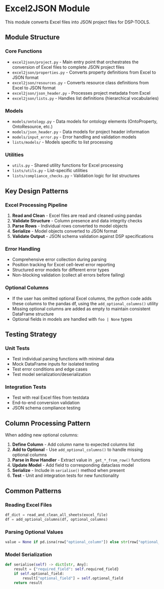 # Excel2JSON Module

This module converts Excel files into JSON project files for DSP-TOOLS.

## Module Structure

### Core Functions

- `excel2json/project.py` - Main entry point that orchestrates the conversion of Excel files to complete JSON project files
- `excel2json/properties.py` - Converts property definitions from Excel to JSON format
- `excel2json/resources.py` - Converts resource class definitions from Excel to JSON format
- `excel2json/json_header.py` - Processes project metadata from Excel
- `excel2json/lists.py` - Handles list definitions (hierarchical vocabularies)

### Models

- `models/ontology.py` - Data models for ontology elements (OntoProperty, OntoResource, etc.)
- `models/json_header.py` - Data models for project header information
- `models/input_error.py` - Error handling and validation models
- `lists/models/` - Models specific to list processing

### Utilities

- `utils.py` - Shared utility functions for Excel processing
- `lists/utils.py` - List-specific utilities
- `lists/compliance_checks.py` - Validation logic for list structures

## Key Design Patterns

### Excel Processing Pipeline

1. **Read and Clean** - Excel files are read and cleaned using pandas
2. **Validate Structure** - Column presence and data integrity checks  
3. **Parse Rows** - Individual rows converted to model objects
4. **Serialize** - Model objects converted to JSON format
5. **Validate Output** - JSON schema validation against DSP specifications

### Error Handling

- Comprehensive error collection during parsing
- Position tracking for Excel cell-level error reporting
- Structured error models for different error types
- Non-blocking validation (collect all errors before failing)

### Optional Columns

- If the user has omitted optional Excel columns, the python code adds these columns to the pandas df,
  using the `add_optional_columns()` utility
- Missing optional columns are added as empty to maintain consistent DataFrame structure
- Optional fields in models are handled with `foo | None` types

## Testing Strategy

### Unit Tests

- Test individual parsing functions with minimal data
- Mock DataFrame inputs for isolated testing
- Test error conditions and edge cases
- Test model serialization/deserialization

### Integration Tests

- Test with real Excel files from testdata
- End-to-end conversion validation
- JSON schema compliance testing

## Column Processing Pattern

When adding new optional columns:

1. **Define Column** - Add column name to expected columns list
2. **Add to Optional** - Use `add_optional_columns()` to handle missing optional columns
3. **Parse in Row Handler** - Extract value in `_get_*_from_row()` functions
4. **Update Model** - Add field to corresponding dataclass model
5. **Serialize** - Include in `serialise()` method when present
6. **Test** - Unit and integration tests for new functionality

## Common Patterns

### Reading Excel Files

```python
df_dict = read_and_clean_all_sheets(excel_file)
df = add_optional_columns(df, optional_columns)
```

### Parsing Optional Values

```python
value = None if pd.isna(row["optional_column"]) else str(row["optional_column"]).strip()
```

### Model Serialization

```python
def serialise(self) -> dict[str, Any]:
    result = {"required_field": self.required_field}
    if self.optional_field:
        result["optional_field"] = self.optional_field
    return result
```
